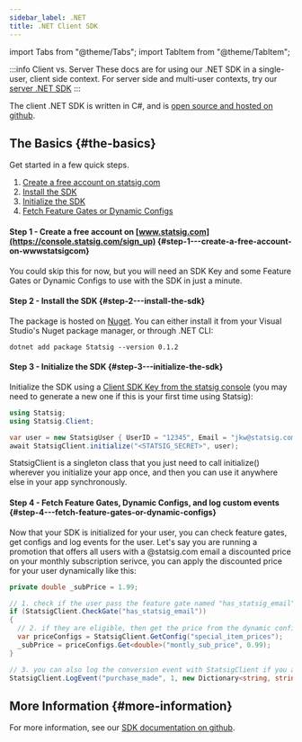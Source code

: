 ```yaml
---
sidebar_label: .NET
title: .NET Client SDK
---
```


import Tabs from "@theme/Tabs";
import TabItem from "@theme/TabItem";

:::info Client vs. Server
These docs are for using our .NET SDK in a single-user, client side context. For server side and multi-user contexts, try our [server .NET SDK](/server/dotnetSDK)
:::

The client .NET SDK is written in C#, and is [open source and hosted on github](https://github.com/statsig-io/dotnet-sdk).

## The Basics {#the-basics}

Get started in a few quick steps.

1. [Create a free account on statsig.com](#step1)
2. [Install the SDK](#step2)
3. [Initialize the SDK](#step3)
4. [Fetch Feature Gates or Dynamic Configs](#step4)

<a name="step1"></a>

#### Step 1 - Create a free account on [www.statsig.com](https://console.statsig.com/sign_up) {#step-1---create-a-free-account-on-wwwstatsigcom}

You could skip this for now, but you will need an SDK Key and some Feature Gates or Dynamic Configs to use with the SDK in just a minute.

<a name="step2"></a>

#### Step 2 - Install the SDK {#step-2---install-the-sdk}

The package is hosted on [Nuget](https://www.nuget.org/packages/Statsig/). You can either install it from your Visual Studio's Nuget package manager, or through .NET CLI:

```shell
dotnet add package Statsig --version 0.1.2
```

<a name="step3"></a>

#### Step 3 - Initialize the SDK {#step-3---initialize-the-sdk}

Initialize the SDK using a [Client SDK Key from the statsig console](https://console.statsig.com/api_keys) (you may need to generate a new one if this is your first time using Statsig):

```csharp
using Statsig;
using Statsig.Client;

var user = new StatsigUser { UserID = "12345", Email = "jkw@statsig.com" };
await StatsigClient.initialize("<STATSIG_SECRET>", user);
```

StatsigClient is a singleton class that you just need to call initialize() wherever you initialize your app once, and then you can use it anywhere else in your app synchronously.

<a name="step4"></a>

#### Step 4 - Fetch Feature Gates, Dynamic Configs, and log custom events {#step-4---fetch-feature-gates-or-dynamic-configs}

Now that your SDK is initialized for your user, you can check feature gates, get configs and log events for the user. Let's say you are running a promotion that offers all users with a @statsig.com email a discounted price on your monthly subscription serivce, you can apply the discounted price for your user dynamically like this:

```csharp
private double _subPrice = 1.99;

// 1. check if the user pass the feature gate named "has_statsig_email" - you can configure the gate in Statsig console to only pass if user's email ends with "@statsig.com"
if (StatsigClient.CheckGate("has_statsig_email"))
{
  // 2. if they are eligible, then get the price from the dynamic config named "special_item_prices" using the key ("monthly_sub_price") and a default value (0.99)
  var priceConfigs = StatsigClient.GetConfig("special_item_prices");
  _subPrice = priceConfigs.Get<double>("montly_sub_price", 0.99);
}

// 3. you can also log the conversion event with StatsigClient if you are running an A/B test to improve the conversion, or just want to track it in general
StatsigClient.LogEvent("purchase_made", 1, new Dictionary<string, string>(){ { "price", _subPrice.ToString() } });
```

## More Information {#more-information}

For more information, see our [SDK documentation on github](https://github.com/statsig-io/dotnet-sdk).
